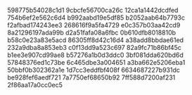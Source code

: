 598775b54028c1d1
9cbcfe56700ca26c
12ca1a1442dcdfed
754b6ef2e562c6d4
b992aabd19e5df85
b2052aab64b7793c
f2afbad174243ee3
268616f9a5fa4729
e0c357b03aa42cd9
8a21296197ada99b
d2a51fafa08a6fbc
0b610dfb8018810b
b58c0e23a83e5acd
86305ff8d42c16d4
a38add8bbdae61ed
232a9dba8a853eb3
c0f13dd9a523c697
82a9fc71b86bf45c
b1ee3e907cd99ae8
b57276a1b0d3ddc0
3bf081dda620bd6d
57848376ed1c73be
6c465dbe3a004651
a3ba662e5206eba1
50bbf0b302362a1e
1d7cc3eddfbf408f
6634687227b931dc
be928fef6aedf721
7a7750ef68650b92
7ff588d7200af231
2f86aa17a0cc0ec5
